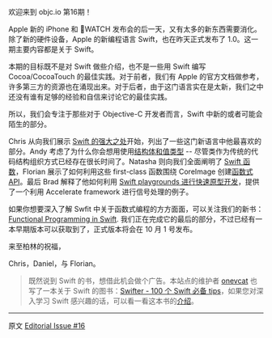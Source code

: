 欢迎来到 objc.io 第16期！

Apple 新的 iPhone 和 WATCH 发布会的后一天，又有太多的新东西需要消化。除了新的硬件设备，Apple 的新编程语言 Swift，也在昨天正式发布了 1.0。这一期主要内容都是关于 Swift。

本期的目标既不是对 Swift 做些介绍，也不是一些用 Swift 编写 Cocoa/CocoaTouch 的最佳实践。对于前者，我们有 Apple 的官方文档做参考，许多第三方的资源也在涌现出来。对于后者，由于这门语言实在是太新，我们之中还没有谁有足够的经验和自信来讨论它的最佳实践。

所以，我们会专注于那些对于 Objective-C 开发者而言，Swift 中新的或者可能会陌生的部分。

Chris 从向我们展示 [Swift 的强大之处][1]开始，列出了一些这门新语言中他最喜欢的部分。Andy 考虑了为什么你会想用使用[结构体和值类型][2] -- 尽管类作为传统的代码结构组织方式已经存在很长时间了。Natasha 则向我们全面阐明了 [Swift 函数][3]，Florian 展示了如何利用这些 first-class 函数围绕 CoreImage 创建[函数式 API][4]。最后 Brad 解释了他如何利用 [Swift playgrounds 进行快速原型开发][5]，提供了一个利用 Accelerate framework 进行信号处理的例子。
 
如果你想要深入了解 Swfit 中关于函数式编程的方方面面，可以关注我们的新书：[Functional Programming in Swift](www.objc.io/books). 我们正在完成它的最后的部分，不过已经有一本早期版本可以获取到了，正式版本将会在 10 月 1 号发布。
 
来至柏林的祝福，

Chris，Daniel，与 Florian。

> 既然说到 Swift 的书，想借此机会做个广告。本站点的维护者 [onevcat](http://onevcat.com) 也写了一本关于 Swift 的图书：[Swifter - 100 个 Swift 必备 tips](http://swifter.tips/buy)，如果您对深入学习 Swift 感兴趣的话，可以看一看这本书的[介绍](http://swifter.tips/introduction/)。

---

 

原文 [Editorial Issue #16](http://www.objc.io/issue-16/editorial.html)

[1]: http://objccn.io/issue-16-1/
[2]: http://objccn.io/issue-16-2/
[3]: http://objccn.io/issue-16-3/
[4]: http://objccn.io/issue-16-4/
[5]: http://objccn.io/issue-16-5/